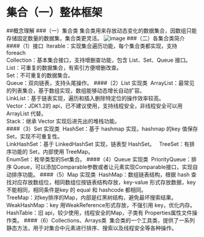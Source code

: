 集合（一）整体框架
===
##概念理解
###（一）集合类
集合类用来存放动态变化的数据集合，因数组只能存储固定数量的数据集，集合类更灵活。
![image](https://github.com/wangpeifeng669/DevelopStudy/blob/master/Java/pic/java-%E9%9B%86%E5%90%88%E7%B1%BB%EF%BC%88%E4%B8%80%EF%BC%89.png?raw=true)
###（二）各集合类简介
####（1）接口 
Iterable：实现集合遍历功能，每个集合类都实现，支持 foreach   
Collection：基本集合接口，支持增删查功能，包含 List、Set、Queue 接口。   
List：可重复的数据集合，有索引方便增删改查。   
Set：不可重复的数据集合。   
Queue：双向链表，支持头尾操作。
####（2）List 实现类 
ArrayList：最常见的列表集合，基于数组实现，数组能够动态增长自动扩容。   
LinkList：基于链表实现，遍历和插入删除特定位的操作效率较高。   
Vector：JDK1.2的 api，已不建议使用，支持线程安全，非线程安全可以用 ArrayList 代替。   
Stack：继承 Vector 实现后进先出的堆栈功能。  
####（3）Set 实现类 
HashSet：基于 hashmap 实现，hashmap 的key 值保存Set，实现不可重复性。   
LinkHashSet：基于 LinkedHashSet 实现，链表型 HashSet。   
TreeSet：有排序功能的 Set，内部使用 TreeMap。   
EnumSet：枚举类型的Set集合。
####（4）Queue 实现类 
PriorityQueue：排序 Queue，可以添加Comparable参数或者让元素实现Comparable接口，实现自动排序功能。
####（5）Map 实现类 
HashMap：数组链表结构，根据 hash 查找对应存放数组位，相同数组位按链表结构存放，key-value 形式存放数据，key 不能相同，相同条件是key 的 equal 和 hashcode 都相同。   
TreeMap：对key排序的Map，内部是红黑树结构，避免最坏搜索结果。  
WeakHashMap：key 用WeakReference形式存放，不强引用 key，优化内存。   
HashTable：旧 api，较少使用，线程安全的Map，子类有 Properties属性文件操作类。
####（6）Collections、Arrays类 
集合类的一个工具类，提供了一系列静态方法，用于对集合中元素进行排序、搜索以及线程安全等各种操作。